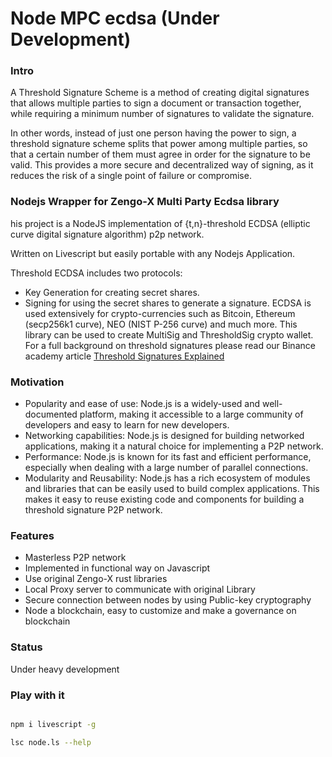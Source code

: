 # Node MPC ecdsa (Under Development)

### Intro

A Threshold Signature Scheme is a method of creating digital signatures that allows multiple parties to sign a document or transaction together, while requiring a minimum number of signatures to validate the signature.

In other words, instead of just one person having the power to sign, a threshold signature scheme splits that power among multiple parties, so that a certain number of them must agree in order for the signature to be valid. This provides a more secure and decentralized way of signing, as it reduces the risk of a single point of failure or compromise.

### Nodejs Wrapper for Zengo-X Multi Party Ecdsa library

his project is a NodeJS implementation of {t,n}-threshold ECDSA (elliptic curve digital signature algorithm) p2p network.

Written on Livescript but easily portable with any Nodejs Application.

Threshold ECDSA includes two protocols:

* Key Generation for creating secret shares.
* Signing for using the secret shares to generate a signature.
ECDSA is used extensively for crypto-currencies such as Bitcoin, Ethereum (secp256k1 curve), NEO (NIST P-256 curve) and much more. This library can be used to create MultiSig and ThresholdSig crypto wallet. For a full background on threshold signatures please read our Binance academy article [Threshold Signatures Explained](https://academy.binance.com/en/articles/threshold-signatures-explained)
 

### Motivation

* Popularity and ease of use: Node.js is a widely-used and well-documented platform, making it accessible to a large community of developers and easy to learn for new developers.
* Networking capabilities: Node.js is designed for building networked applications, making it a natural choice for implementing a P2P network.
* Performance: Node.js is known for its fast and efficient performance, especially when dealing with a large number of parallel connections.
* Modularity and Reusability: Node.js has a rich ecosystem of modules and libraries that can be easily used to build complex applications. This makes it easy to reuse existing code and components for building a threshold signature P2P network.

### Features

* Masterless P2P network
* Implemented in functional way on Javascript
* Use original Zengo-X rust libraries
* Local Proxy server to communicate with original Library 
* Secure connection between nodes by using Public-key cryptography
* Node a blockchain, easy to customize and make a governance on blockchain

### Status

Under heavy development

### Play with it

```sh

npm i livescript -g

lsc node.ls --help

```